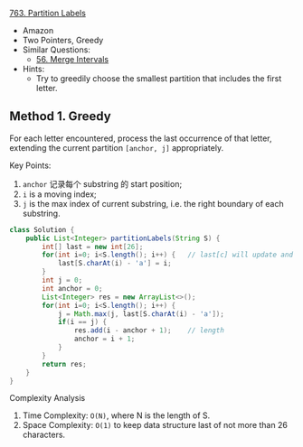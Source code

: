 [763. Partition Labels](https://leetcode.com/problems/partition-labels/)

* Amazon
* Two Pointers, Greedy
* Similar Questions:
    * [56. Merge Intervals](https://leetcode.com/problems/merge-intervals/)
* Hints:
    * Try to greedily choose the smallest partition that includes the first letter.


## Method 1. Greedy
For each letter encountered, process the last occurrence of that letter, extending the current partition `[anchor, j]` appropriately.

Key Points:
1. `anchor` 记录每个 substring 的 start position;
2. `i` is a moving index;
3. `j` is the max index of current substring, i.e. the right boundary of each substring.

```java
class Solution {
    public List<Integer> partitionLabels(String S) {
        int[] last = new int[26];
        for(int i=0; i<S.length(); i++) {   // last[c] will update and keep the last index of character c
            last[S.charAt(i) - 'a'] = i;
        }
        int j = 0;
        int anchor = 0;
        List<Integer> res = new ArrayList<>();
        for(int i=0; i<S.length(); i++) {
            j = Math.max(j, last[S.charAt(i) - 'a']);
            if(i == j) {
                res.add(i - anchor + 1);    // length
                anchor = i + 1;
            }
        }
        return res;
    }
}
```
 
Complexity Analysis
1. Time Complexity: `O(N)`, where N is the length of S.
2. Space Complexity: `O(1)` to keep data structure last of not more than 26 characters.
